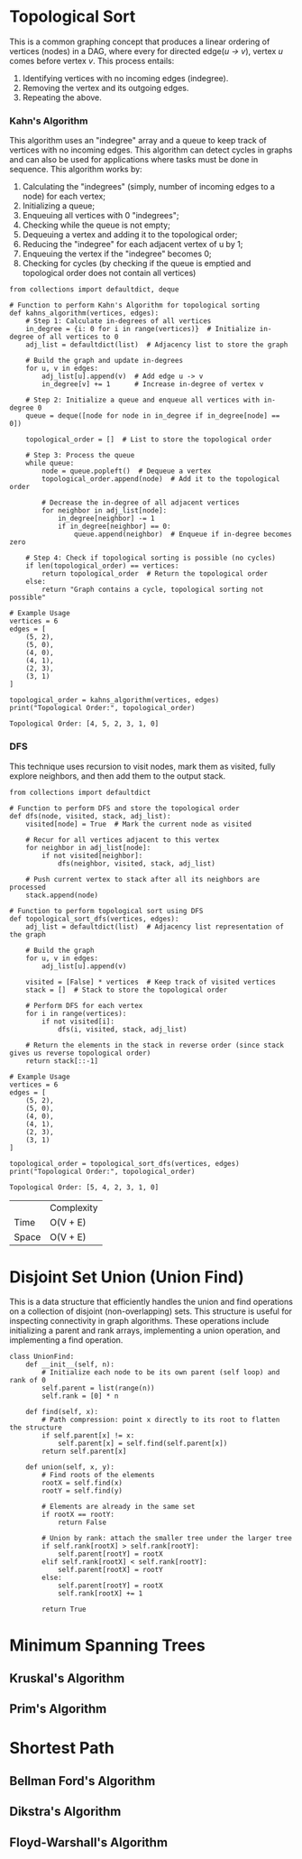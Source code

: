 # Topological Sort
This is a common graphing concept that produces a linear ordering of vertices (nodes) in a DAG, where every for directed edge(_u -> v_), vertex _u_ comes before vertex _v_. This process entails: 
1. Identifying vertices with no incoming edges (indegree).
2. Removing the vertex and its outgoing edges.
3. Repeating the above.

### Kahn's Algorithm
This algorithm uses an "indegree" array and a queue to keep track of vertices with no incoming edges. This algorithm can detect cycles in graphs and can also be used for applications where tasks must be done in sequence. This algorithm works by:<br>
1. Calculating the "indegrees" (simply, number of incoming edges to a node) for each vertex;
2. Initializing a queue;
3. Enqueuing all vertices with 0 "indegrees";
4. Checking while the queue is not empty;
5. Dequeuing a vertex and adding it to the topological order;
6. Reducing the "indegree" for each adjacent vertex of u by 1;
7. Enqueuing the vertex if the "indegree" becomes 0;
8. Checking for cycles (by checking if the queue is emptied and topological order does not contain all vertices)

```python3
from collections import defaultdict, deque

# Function to perform Kahn's Algorithm for topological sorting
def kahns_algorithm(vertices, edges):
    # Step 1: Calculate in-degrees of all vertices
    in_degree = {i: 0 for i in range(vertices)}  # Initialize in-degree of all vertices to 0
    adj_list = defaultdict(list)  # Adjacency list to store the graph

    # Build the graph and update in-degrees
    for u, v in edges:
        adj_list[u].append(v)  # Add edge u -> v
        in_degree[v] += 1      # Increase in-degree of vertex v

    # Step 2: Initialize a queue and enqueue all vertices with in-degree 0
    queue = deque([node for node in in_degree if in_degree[node] == 0])
    
    topological_order = []  # List to store the topological order

    # Step 3: Process the queue
    while queue:
        node = queue.popleft()  # Dequeue a vertex
        topological_order.append(node)  # Add it to the topological order

        # Decrease the in-degree of all adjacent vertices
        for neighbor in adj_list[node]:
            in_degree[neighbor] -= 1
            if in_degree[neighbor] == 0:
                queue.append(neighbor)  # Enqueue if in-degree becomes zero

    # Step 4: Check if topological sorting is possible (no cycles)
    if len(topological_order) == vertices:
        return topological_order  # Return the topological order
    else:
        return "Graph contains a cycle, topological sorting not possible"

# Example Usage
vertices = 6
edges = [
    (5, 2),
    (5, 0),
    (4, 0),
    (4, 1),
    (2, 3),
    (3, 1)
]

topological_order = kahns_algorithm(vertices, edges)
print("Topological Order:", topological_order)
```

```python3
Topological Order: [4, 5, 2, 3, 1, 0]
```
### DFS
This technique uses recursion to visit nodes, mark them as visited, fully explore neighbors, and then add them to the output stack. 

```python3
from collections import defaultdict

# Function to perform DFS and store the topological order
def dfs(node, visited, stack, adj_list):
    visited[node] = True  # Mark the current node as visited

    # Recur for all vertices adjacent to this vertex
    for neighbor in adj_list[node]:
        if not visited[neighbor]:
            dfs(neighbor, visited, stack, adj_list)

    # Push current vertex to stack after all its neighbors are processed
    stack.append(node)

# Function to perform topological sort using DFS
def topological_sort_dfs(vertices, edges):
    adj_list = defaultdict(list)  # Adjacency list representation of the graph

    # Build the graph
    for u, v in edges:
        adj_list[u].append(v)

    visited = [False] * vertices  # Keep track of visited vertices
    stack = []  # Stack to store the topological order

    # Perform DFS for each vertex
    for i in range(vertices):
        if not visited[i]:
            dfs(i, visited, stack, adj_list)

    # Return the elements in the stack in reverse order (since stack gives us reverse topological order)
    return stack[::-1]

# Example Usage
vertices = 6
edges = [
    (5, 2),
    (5, 0),
    (4, 0),
    (4, 1),
    (2, 3),
    (3, 1)
]

topological_order = topological_sort_dfs(vertices, edges)
print("Topological Order:", topological_order)
```
```python3
Topological Order: [5, 4, 2, 3, 1, 0]
```
<table>
    <tr>
        <td></td>
        <td>Complexity</td>
    </tr>
    <tr>
        <td>Time</td>
        <td>O(V + E)</td>
    </tr>
    <tr>
        <td>Space</td>
        <td>O(V + E)</td>
    </tr>
</table>

# Disjoint Set Union (Union Find)
This is a data structure that efficiently handles the union and find operations on a collection of disjoint (non-overlapping) sets. This structure is useful for inspecting connectivity in graph algorithms. These operations include initializing a parent and rank arrays, implementing a union operation, and implementing a find operation. 

```python3
class UnionFind:
    def __init__(self, n):
        # Initialize each node to be its own parent (self loop) and rank of 0
        self.parent = list(range(n))
        self.rank = [0] * n

    def find(self, x):
        # Path compression: point x directly to its root to flatten the structure
        if self.parent[x] != x:
            self.parent[x] = self.find(self.parent[x])
        return self.parent[x]

    def union(self, x, y):
        # Find roots of the elements
        rootX = self.find(x)
        rootY = self.find(y)

        # Elements are already in the same set
        if rootX == rootY:
            return False
        
        # Union by rank: attach the smaller tree under the larger tree
        if self.rank[rootX] > self.rank[rootY]:
            self.parent[rootY] = rootX
        elif self.rank[rootX] < self.rank[rootY]:
            self.parent[rootX] = rootY
        else:
            self.parent[rootY] = rootX
            self.rank[rootX] += 1

        return True
```
# Minimum Spanning Trees
## Kruskal's Algorithm
## Prim's Algorithm

# Shortest Path
## Bellman Ford's Algorithm
## Dikstra's Algorithm
## Floyd-Warshall's Algorithm
